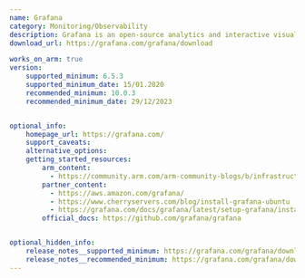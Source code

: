 ```yaml
---
name: Grafana
category: Monitoring/Observability
description: Grafana is an open-source analytics and interactive visualization web application that allows users to ingest data from various sources, query this data, and display it on customizable charts for easy analysis.
download_url: https://grafana.com/grafana/download

works_on_arm: true
version:
    supported_minimum: 6.5.3
    supported_minimum_date: 15/01.2020
    recommended_minimum: 10.0.3
    recommended_minimum_date: 29/12/2023


optional_info:
    homepage_url: https://grafana.com/
    support_caveats:
    alternative_options:
    getting_started_resources:
        arm_content: 
          - https://community.arm.com/arm-community-blogs/b/infrastructure-solutions-blog/posts/spark-on-aws-graviton2-real-time-analysis-using-spark-streaming
        partner_content: 
          - https://aws.amazon.com/grafana/
          - https://www.cherryservers.com/blog/install-grafana-ubuntu
          - https://grafana.com/docs/grafana/latest/setup-grafana/installation/
        official_docs: https://github.com/grafana/grafana


optional_hidden_info:
    release_notes__supported_minimum: https://grafana.com/grafana/download/6.5.3?platform=arm
    release_notes__recommended_minimum: https://grafana.com/grafana/download/10.2.3?platform=arm
---
```

